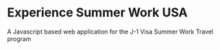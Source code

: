 # Experience Summer Work USA
A Javascript based web application for the J-1 Visa Summer Work Travel program 

